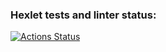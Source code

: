 ### Hexlet tests and linter status:
[![Actions Status](https://github.com/ShcherbinaDmitry/frontend-project-lvl4/workflows/hexlet-check/badge.svg)](https://github.com/ShcherbinaDmitry/frontend-project-lvl4/actions)